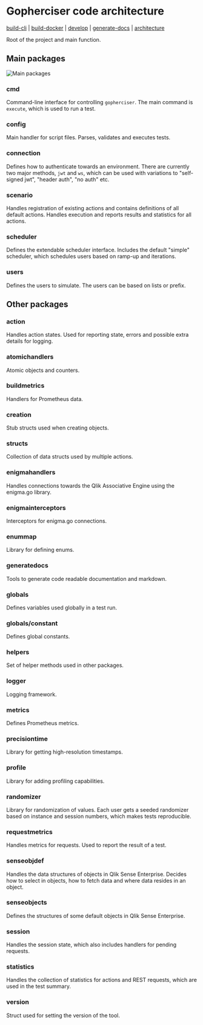 [build-cli]: ./build.md
[build-docker]: ./docker.md
[architecture]: ./architecture.md
[develop]: ./develop.md
[generate-docs]: ../../generatedocs/README.md

# Gopherciser code architecture

[build-cli] | [build-docker] | [develop] | [generate-docs] | [architecture]

Root of the project and main function.

## Main packages

![Main packages](../images/architecture-flowchart.png)

### cmd

Command-line interface for controlling `gopherciser`. The main command is `execute`, which is used to run a test.

### config

Main handler for script files. Parses, validates and executes tests.

### connection

Defines how to authenticate towards an environment. There are currently two major methods, `jwt` and `ws`, which can be used with variations to "self-signed jwt", "header auth", "no auth" etc.

### scenario

Handles registration of existing actions and contains definitions of all default actions. Handles execution and reports results and statistics for all actions.

### scheduler

Defines the extendable scheduler interface. Includes the default "simple" scheduler, which schedules users based on ramp-up and iterations.

### users

Defines the users to simulate. The users can be based on lists or prefix.

## Other packages

### action

Handles action states. Used for reporting state, errors and possible extra details for logging.

### atomichandlers

Atomic objects and counters.

### buildmetrics

Handlers for Prometheus data.

### creation

Stub structs used when creating objects. 

### structs

Collection of data structs used by multiple actions.

### enigmahandlers

Handles connections towards the Qlik Associative Engine using the enigma.go library.

### enigmainterceptors

Interceptors for enigma.go connections.

### enummap

Library for defining enums.

### generatedocs

Tools to generate code readable documentation and markdown. 

### globals

Defines variables used globally in a test run.

### globals/constant

Defines global constants.

### helpers

Set of helper methods used in other packages.

### logger

Logging framework.

### metrics

Defines Prometheus metrics.

### precisiontime

Library for getting high-resolution timestamps.

### profile

Library for adding profiling capabilities.

### randomizer

Library for randomization of values. Each user gets a seeded randomizer based on instance and session numbers, which makes  tests reproducible.

### requestmetrics

Handles metrics for requests. Used to report the result of a test.

### senseobjdef

Handles the data structures of objects in Qlik Sense Enterprise. Decides how to select in objects, how to fetch data and where data resides in an object.

### senseobjects

Defines the structures of some default objects in Qlik Sense Enterprise.

### session

Handles the session state, which also includes handlers for pending requests.

### statistics

Handles the collection of statistics for actions and REST requests, which are used in the test summary.

### version

Struct used for setting the version of the tool.
